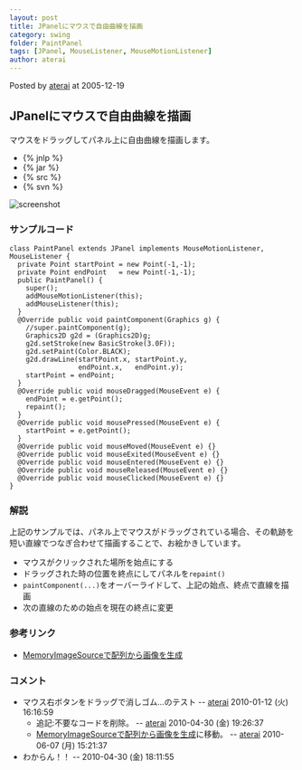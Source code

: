 ```yaml
---
layout: post
title: JPanelにマウスで自由曲線を描画
category: swing
folder: PaintPanel
tags: [JPanel, MouseListener, MouseMotionListener]
author: aterai
---
```


Posted by [aterai](http://terai.xrea.jp/aterai.html) at 2005-12-19

## JPanelにマウスで自由曲線を描画
マウスをドラッグしてパネル上に自由曲線を描画します。

- {% jnlp %}
- {% jar %}
- {% src %}
- {% svn %}

<!-- dummy comment line for breaking list -->

![screenshot](http://lh4.ggpht.com/_9Z4BYR88imo/TQTQ0y2U6WI/AAAAAAAAAgM/AAHllQ3_VHw/s800/PaintPanel.png)

### サンプルコード
<pre class="prettyprint"><code>class PaintPanel extends JPanel implements MouseMotionListener, MouseListener {
  private Point startPoint = new Point(-1,-1);
  private Point endPoint   = new Point(-1,-1);
  public PaintPanel() {
    super();
    addMouseMotionListener(this);
    addMouseListener(this);
  }
  @Override public void paintComponent(Graphics g) {
    //super.paintComponent(g);
    Graphics2D g2d = (Graphics2D)g;
    g2d.setStroke(new BasicStroke(3.0F));
    g2d.setPaint(Color.BLACK);
    g2d.drawLine(startPoint.x, startPoint.y,
                 endPoint.x,   endPoint.y);
    startPoint = endPoint;
  }
  @Override public void mouseDragged(MouseEvent e) {
    endPoint = e.getPoint();
    repaint();
  }
  @Override public void mousePressed(MouseEvent e) {
    startPoint = e.getPoint();
  }
  @Override public void mouseMoved(MouseEvent e) {}
  @Override public void mouseExited(MouseEvent e) {}
  @Override public void mouseEntered(MouseEvent e) {}
  @Override public void mouseReleased(MouseEvent e) {}
  @Override public void mouseClicked(MouseEvent e) {}
}
</code></pre>

### 解説
上記のサンプルでは、パネル上でマウスがドラッグされている場合、その軌跡を短い直線でつなぎ合わせて描画することで、お絵かきしています。

- マウスがクリックされた場所を始点にする
- ドラッグされた時の位置を終点にしてパネルを`repaint()`
- `paintComponent(...)`をオーバーライドして、上記の始点、終点で直線を描画
- 次の直線のための始点を現在の終点に変更

<!-- dummy comment line for breaking list -->

### 参考リンク
- [MemoryImageSourceで配列から画像を生成](http://terai.xrea.jp/Swing/MemoryImageSource.html)

<!-- dummy comment line for breaking list -->

### コメント
- マウス右ボタンをドラッグで消しゴム…のテスト -- [aterai](http://terai.xrea.jp/aterai.html) 2010-01-12 (火) 16:16:59
    - 追記:不要なコードを削除。 -- [aterai](http://terai.xrea.jp/aterai.html) 2010-04-30 (金) 19:26:37
    - [MemoryImageSourceで配列から画像を生成](http://terai.xrea.jp/Swing/MemoryImageSource.html)に移動。 -- [aterai](http://terai.xrea.jp/aterai.html) 2010-06-07 (月) 15:21:37
- わからん！！ --  2010-04-30 (金) 18:11:55

<!-- dummy comment line for breaking list -->

